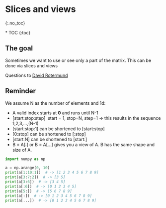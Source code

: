 # Slices and views
{:.no_toc}

<nav markdown="1" class="toc-class">
* TOC
{:toc}
</nav>

## The goal

Sometimes we want to use or see only a part of the matrix. This can be done via slices and views

Questions to [David Rotermund](mailto:davrot@uni-bremen.de)

## Reminder 

We assume N as the number of elements and 1d:​

* A valid index starts at **0** and runs until N-1​
* [start:stop:step] ​
    start = 1, stop=N, step=1 ​-> this results in the sequence​ 1,2,3,...,(N-1)​
* [start:stop:1] can be shortened to [start:stop]​
* [0:stop] can be shortened to [:stop]​
* [start:N] can be shortened to [start:]​
* B = A[:] or B = A[...] gives you a view of A. B has the same shape and size of A. ​

```python
import numpy as np

a = np.arange(0, 10)
print(a[1:10:1])  # -> [1 2 3 4 5 6 7 8 9]
print(a[3:7:2])  # -> [3 5]
print(a[3:6])  # -> [3 4 5]
print(a[:6])  # -> [0 1 2 3 4 5]
print(a[5:])  # -> [5 6 7 8 9]
print(a[:])  # -> [0 1 2 3 4 5 6 7 8 9]
print(a[...])  # -> [0 1 2 3 4 5 6 7 8 9]
```
